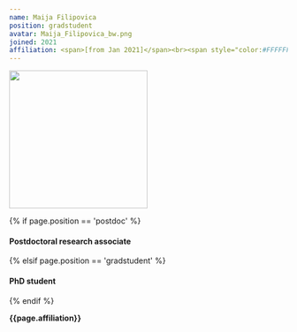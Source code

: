 ```yaml
---
name: Maija Filipovica
position: gradstudent
avatar: Maija_Filipovica_bw.png
joined: 2021
affiliation: <span>[from Jan 2021]</span><br><span style="color:#FFFFFF">.</span>
---
```


<img width="250" src="{{site.baseurl}}/images/people/{{page.avatar}}" data-action="zoom">

 {% if page.position == 'postdoc' %}
<h4>Postdoctoral research associate</h4>
 {% elsif page.position == 'gradstudent' %}
<h4>PhD student</h4>
 {% endif %}

<b>{{page.affiliation}}</b>